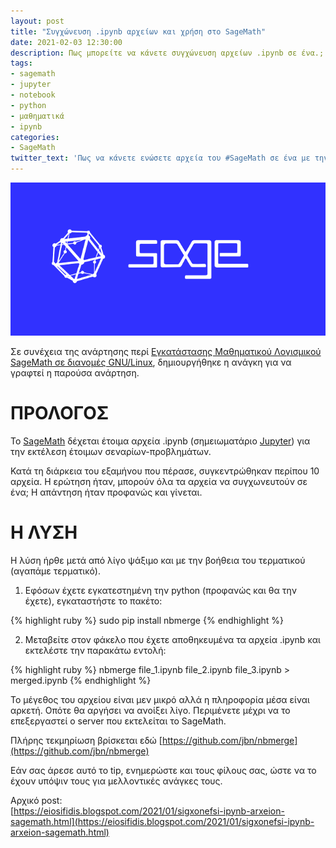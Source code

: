 ```yaml
---
layout: post
title: "Συγχώνευση .ipynb αρχείων και χρήση στο SageMath"
date: 2021-02-03 12:30:00
description: Πως μπορείτε να κάνετε συγχώνευση αρχείων .ipynb σε ένα.;
tags:
- sagemath
- jupyter
- notebook
- python
- μαθηματικά
- ipynb
categories:
- SageMath
twitter_text: 'Πως να κάνετε ενώσετε αρχεία του #SageMath σε ένα με την χρήση τερματικού'
---
```


![SageMath Logo](/post_images/sagemath/sagemath_logo.png "SageMath.org")

Σε συνέχεια της ανάρτησης περί [Εγκατάστασης Μαθηματικού Λογισμικού SageMath σε διανομές GNU/Linux](/sagemath-linux), δημιουργήθηκε η ανάγκη για να γραφτεί η παρούσα ανάρτηση.


# ΠΡΟΛΟΓΟΣ

Το [SageMath](https://www.sagemath.org/) δέχεται έτοιμα αρχεία .ipynb (σημειωματάριο [Jupyter](https://jupyter.org/)) για την εκτέλεση έτοιμων σεναρίων-προβλημάτων.

Κατά τη διάρκεια του εξαμήνου που πέρασε, συγκεντρώθηκαν περίπου 10 αρχεία. Η ερώτηση ήταν, μπορούν όλα τα αρχεία να συγχωνευτούν σε ένα; Η απάντηση ήταν προφανώς και γίνεται.

# Η ΛΥΣΗ

Η λύση ήρθε μετά από λίγο ψάξιμο και με την βοήθεια του τερματικού (αγαπάμε τερματικό).

1. Εφόσων έχετε εγκατεστημένη την python (προφανώς και θα την έχετε), εγκαταστήστε το πακέτο:  


{% highlight ruby %}
sudo pip install nbmerge
{% endhighlight %}

2. Μεταβείτε στον φάκελο που έχετε αποθηκευμένα τα αρχεία .ipynb και εκτελέστε την παρακάτω εντολή:

{% highlight ruby %}
nbmerge file_1.ipynb file_2.ipynb file_3.ipynb > merged.ipynb
{% endhighlight %}

Το μέγεθος του αρχείου είναι μεν μικρό αλλά η πληροφορία μέσα είναι αρκετή. Οπότε θα αργήσει να ανοίξει λίγο. Περιμένετε μέχρι να το επεξεργαστεί ο server που εκτελείται το SageMath.

Πλήρης τεκμηρίωση βρίσκεται εδώ [https://github.com/jbn/nbmerge](https://github.com/jbn/nbmerge)  

Εάν σας άρεσε αυτό το tip, ενημερώστε και τους φίλους σας, ώστε να το έχουν υπόψιν τους για μελλοντικές ανάγκες τους.

Αρχικό post:  
[https://eiosifidis.blogspot.com/2021/01/sigxonefsi-ipynb-arxeion-sagemath.html](https://eiosifidis.blogspot.com/2021/01/sigxonefsi-ipynb-arxeion-sagemath.html)

